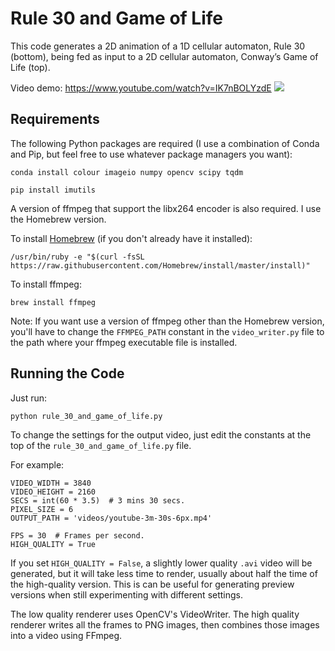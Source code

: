 # Rule 30 and Game of Life

This code generates a 2D animation of a 1D cellular automaton, Rule 30 (bottom), being fed as input to a 2D cellular automaton, Conway’s Game of Life (top).

Video demo: https://www.youtube.com/watch?v=IK7nBOLYzdE
[<img src="https://img.youtube.com/vi/IK7nBOLYzdE/hqdefault.jpg">](https://www.youtube.com/watch?v=IK7nBOLYzdE)

## Requirements

The following Python packages are required (I use a combination of Conda and Pip, but feel free to use whatever package managers you want):
```
conda install colour imageio numpy opencv scipy tqdm

pip install imutils
```
A version of ffmpeg that support the libx264 encoder is also required. I use the Homebrew version.

To install [Homebrew](https://brew.sh/) (if you don't already have it installed):
```
/usr/bin/ruby -e "$(curl -fsSL https://raw.githubusercontent.com/Homebrew/install/master/install)"
```
To install ffmpeg:
```
brew install ffmpeg
```
Note: If you want use a version of ffmpeg other than the Homebrew version, you'll have to change the `FFMPEG_PATH` constant in the `video_writer.py` file to the path where your ffmpeg executable file is installed.

## Running the Code

Just run:
```
python rule_30_and_game_of_life.py
```

To change the settings for the output video, just edit the constants at the top of the `rule_30_and_game_of_life.py` file.

For example:
```
VIDEO_WIDTH = 3840
VIDEO_HEIGHT = 2160
SECS = int(60 * 3.5)  # 3 mins 30 secs.
PIXEL_SIZE = 6
OUTPUT_PATH = 'videos/youtube-3m-30s-6px.mp4'

FPS = 30  # Frames per second.
HIGH_QUALITY = True
```

If you set `HIGH_QUALITY = False`, a slightly lower quality `.avi` video will be generated, but it will take less time to render, usually about half the time of the high-quality version. This is can be useful for generating preview versions when still experimenting with different settings.

The low quality renderer uses OpenCV's VideoWriter. The high quality renderer writes all the frames to PNG images, then combines those images into a video using FFmpeg.